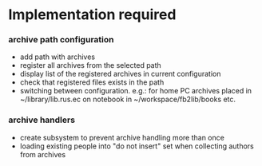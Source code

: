 # Implementation required

### archive path configuration
- add path with archives
- register all archives from the selected path
- display list of the registered archives in current configuration
- check that registered files exists in the path
- switching between configuration. e.g.: for home PC archives placed in ~/library/lib.rus.ec on notebook in ~/workspace/fb2lib/books etc.
 

### archive handlers
- create subsystem to prevent archive handling more than once
- loading existing people into "do not insert" set when collecting authors from archives

